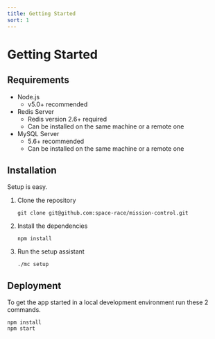 ```yaml
---
title: Getting Started
sort: 1
---
```


# Getting Started

## Requirements

* Node.js
    * v5.0+ recommended
* Redis Server
    * Redis version 2.6+ required
    * Can be installed on the same machine or a remote one
* MySQL Server
    * 5.6+ recommended
    * Can be installed on the same machine or a remote one

## Installation

Setup is easy.

1. Clone the repository

    ```
    git clone git@github.com:space-race/mission-control.git
    ```

2. Install the dependencies

    ```
    npm install
    ```

3. Run the setup assistant

    ```
    ./mc setup
    ```

## Deployment

To get the app started in a local development environment run these 2 commands.

    npm install
    npm start
